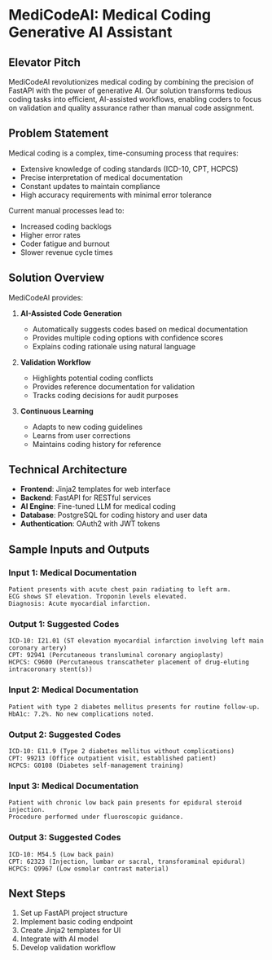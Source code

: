 # MediCodeAI: Medical Coding Generative AI Assistant

## Elevator Pitch
MediCodeAI revolutionizes medical coding by combining the precision of FastAPI with the power of generative AI. Our solution transforms tedious coding tasks into efficient, AI-assisted workflows, enabling coders to focus on validation and quality assurance rather than manual code assignment.

## Problem Statement
Medical coding is a complex, time-consuming process that requires:
- Extensive knowledge of coding standards (ICD-10, CPT, HCPCS)
- Precise interpretation of medical documentation
- Constant updates to maintain compliance
- High accuracy requirements with minimal error tolerance

Current manual processes lead to:
- Increased coding backlogs
- Higher error rates
- Coder fatigue and burnout
- Slower revenue cycle times

## Solution Overview
MediCodeAI provides:
1. **AI-Assisted Code Generation**
   - Automatically suggests codes based on medical documentation
   - Provides multiple coding options with confidence scores
   - Explains coding rationale using natural language

2. **Validation Workflow**
   - Highlights potential coding conflicts
   - Provides reference documentation for validation
   - Tracks coding decisions for audit purposes

3. **Continuous Learning**
   - Adapts to new coding guidelines
   - Learns from user corrections
   - Maintains coding history for reference

## Technical Architecture
- **Frontend**: Jinja2 templates for web interface
- **Backend**: FastAPI for RESTful services
- **AI Engine**: Fine-tuned LLM for medical coding
- **Database**: PostgreSQL for coding history and user data
- **Authentication**: OAuth2 with JWT tokens

## Sample Inputs and Outputs

### Input 1: Medical Documentation
```
Patient presents with acute chest pain radiating to left arm.
ECG shows ST elevation. Troponin levels elevated.
Diagnosis: Acute myocardial infarction.
```

### Output 1: Suggested Codes
```
ICD-10: I21.01 (ST elevation myocardial infarction involving left main coronary artery)
CPT: 92941 (Percutaneous transluminal coronary angioplasty)
HCPCS: C9600 (Percutaneous transcatheter placement of drug-eluting intracoronary stent(s))
```

### Input 2: Medical Documentation
```
Patient with type 2 diabetes mellitus presents for routine follow-up.
HbA1c: 7.2%. No new complications noted.
```

### Output 2: Suggested Codes
```
ICD-10: E11.9 (Type 2 diabetes mellitus without complications)
CPT: 99213 (Office outpatient visit, established patient)
HCPCS: G0108 (Diabetes self-management training)
```

### Input 3: Medical Documentation
```
Patient with chronic low back pain presents for epidural steroid injection.
Procedure performed under fluoroscopic guidance.
```

### Output 3: Suggested Codes
```
ICD-10: M54.5 (Low back pain)
CPT: 62323 (Injection, lumbar or sacral, transforaminal epidural)
HCPCS: Q9967 (Low osmolar contrast material)
```

## Next Steps
1. Set up FastAPI project structure
2. Implement basic coding endpoint
3. Create Jinja2 templates for UI
4. Integrate with AI model
5. Develop validation workflow
